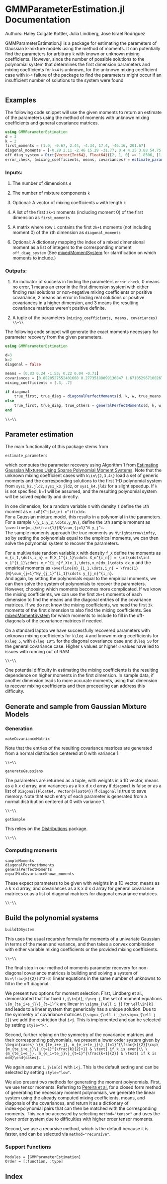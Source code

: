 # GMMParameterEstimation.jl Documentation

Authors: Haley Colgate Kottler, Julia Lindberg, Jose Israel Rodriguez

GMMParameterEstimation.jl is a package for estimating the parameters of Gaussian k-mixture models using the method of moments. It can potentially find the parameters for arbitrary `k` with known or unknown mixing coefficients.  However, since the number of possible solutions to the polynomial system that determines the first dimension parameters and mixing coefficients for ``k>4`` is unknown, for the unknown mixing coefficient case with ``k>4`` failure of the package to find the parameters might occur if an insufficient number of solutions to the system were found

```@contents
```

## Examples
The following code snippet will use the given moments to return an estimate of the parameters using the method of moments with unknown mixing coefficients and general covariance matrices.

```julia
using GMMParameterEstimation
d = 3
k = 2
first_moments = [1.0, -0.67, 2.44, -4.34, 17.4, -46.16, 201.67]
diagonal_moments = [-0.28 2.11 -2.46 15.29 -31.77; 0.4 4.25 3.88 54.75 59.10]
off_diag_system = Dict{Vector{Int64}, Float64}([2, 1, 0] => 1.8506, [1, 0, 1] => -0.329, [2, 0, 1] => 0.0291, [0, 2, 1] => 1.5869, [1, 1, 0] => -1.374, [0, 1, 1] => -0.333)
error_check, (mixing_coefficients, means, covariances) = estimate_parameters(d, k, first_moments, diagonal_moments, off_diag_system)
```

### Inputs:

1. The number of dimensions `d`

2. The number of mixture components `k`

3. Optional: A vector of mixing coefficients `w` with length `k`

4. A list of the first ``3k+1`` moments (including moment 0) of the first dimension as `first_moments`

5. A matrix where row `i` contains the first ``2k+1`` moments (not including moment 0) of the `i`th dimension as `diagonal_moments`

6. Optional: A dictionary mapping the index of a mixed dimensional moment as a list of integers to the corresponding moment `off_diag_system` (See [mixedMomentSystem](https://haleycolgatekottler.github.io/GMMParameterEstimation.jl/#GMMParameterEstimation.mixedMomentSystem) for clarrification on which moments to include.)


### Outputs:

1. An indicator of success in finding the parameters `error_check`, 0 means no error, 1 means an error in the first dimension system with either finding real solutions or non-negative mixing coefficients or positive covariance, 2 means an error in finding real solutions or positive covariances in a higher dimension, and 3 means the resulting covariance matrices weren't positive definite.

2. A tuple of the parameters `(mixing_coefficients, means, covariances)` 
``\\~\\``
 

The following code snippet will generate the exact moments necessary for parameter recovery from the given parameters.

```julia
using GMMParameterEstimation

d=3
k=2
diagonal = false

means = [0.83 0.24 -1.53; 0.22 0.04 -0.71]
covariances = [0.8828527552401668 0.27735188899130847 1.6710529671002674; 2.257873093006253 -1.644707016523332 -0.533030022431624;;; 0.27735188899130847 1.2623673813995742 3.5270452552353238; -1.644707016523332 2.577324062116896 -0.5049891831614162;;; 1.6710529671002674 3.5270452552353238 16.696895556824817; -0.533030022431624 -0.5049891831614162 1.7733508773418585]
mixing_coefficients = [.3, .7]

if diagonal
    true_first, true_diag = diagonalPerfectMoments(d, k, w, true_means, true_covariances)
else
    true_first, true_diag, true_others = generalPerfectMoments(d, k, w, true_means, true_covariances)
end
```

``\\~\\``
 
## Parameter estimation

The main functionality of this package stems from 
```@docs
estimate_parameters
```
which computes the parameter recovery using Algorithm 1 from [Estimating Gaussian Mixtures Using Sparse Polynomial Moment Systems](https://arxiv.org/abs/2106.15675).  Note that the unknown mixing coefficient cases with ``k\in\{2,3,4\}`` load a set of generic moments and the corresponding solutions to the first 1-D polynomial system from `sys1_k2.jld2`, `sys1_k3.jld2`, or `sys1_k4.jld2` for a slight speedup.  If `k` is not specified, k=1 will be assumed, and the resulting polynomial system will be solved explicitly and directly.   

In one dimension, for a random variable ``X`` with density ``f`` define the ``i``th moment as 
``m_i=E[X^i]=\int x^if(x)dx``.  
For a Gaussian mixture model, this results in a polynomial in the parameters.  For a sample ``\{y_1,y_2,\dots,y_N\}``, define the ``i``th sample moment as 
``\overline{m_i}=\frac{1}{N}\sum_{j=1}^N y_j^i``.  
The sample moments approach the true moments as ``N\rightarrow\infty``, so by setting the polynomials equal to the empirical moments, we can then solve the polynomial system to recover the parameters.

For a multivariate random variable ``X`` with density ``f_X`` define the moments as 
``m_{i_1,\dots,i_n} = E[X_1^{i_1}\cdots X_n^{i_n}] = \int\cdots\int x_1^{i_1}\cdots x_n^{i_n}f_X(x_1,\dots,x_n)dx_1\cdots dx_n`` 
and the empirical moments as 
``\overline{m}_{i_1,\dots,i_n} = \frac{1}{N}\sum_{j=1}^Ny_{j_1}^{i_1}\cdots y_{j_n}^{i_n}``.  
And again, by setting the polynomials equal to the empirical moments, we can then solve the system of polynomials to recover the parameters.  However, choosing which moments becomes more complicated.  If we know the mixing coefficients, we can use the first ``2k+1`` moments of each dimension to find the means and the diagonal entries of the covariance matrices.  If we do not know the mixing coefficients, we need the first ``3k`` moments of the first dimension to also find the mixing coefficients.  See [mixedMomentSystem](https://haleycolgatekottler.github.io/GMMParameterEstimation.jl/#GMMParameterEstimation.mixedMomentSystem) for which moments to include to fill in the off-diagonals of the covariance matrices if needed.

On a standard laptop we have successfully recovered parameters with unknown mixing coefficients for ``k\leq 4`` and known mixing coefficients for ``k\leq 5``, with ``d\leq 10^5`` for the diagonal covariance case and ``d\leq 50`` for the general covariance case.  Higher `k` values or higher `d` values have led to issues with running out of RAM.

 ``\\~\\``

One potential difficulty in estimating the mixing coefficients is the resulting dependence on higher moments in the first dimension.  In sample data, if another dimension leads to more accurate moments, using that dimension to recover mixing coefficients and then proceeding can address this difficulty.

## Generate and sample from Gaussian Mixture Models

### Generation

```@docs
makeCovarianceMatrix
```
Note that the entries of the resulting covariance matrices are generated from a normal distribution centered at 0 with variance 1.

 ``\\~\\``

```@docs
generateGaussians
```
The parameters are returned as a tuple, with weights in a 1D vector, means as a k x d array, and variances as a k x d x d array if `diagonal` is false or as a list of `Diagonal{Float64, Vector{Float64}}` if `diagonal` is true to save memory.  Note that each entry of each parameter is generated from a normal distribution centered at 0 with variance 1.

 ``\\~\\``

```@docs
getSample
```
This relies on the [Distributions](https://juliastats.org/Distributions.jl/stable/) package.

 ``\\~\\``
 
### Computing moments

```@docs
sampleMoments
diagonalPerfectMoments
generalPerfectMoments
equalMixCovarianceKnown_moments
```
These expect parameters to be given with weights in a 1D vector, means as a k x d array, and covariances as a k x d x d array for general covariance matrices or as a list of diagonal matrices for diagonal covariance matrices.

 ``\\~\\``

## Build the polynomial systems

```@docs
build1DSystem
```
This uses the usual recursive formula for moments of a univariate Gaussian in terms of the mean and variance, and then takes a convex combination with either variable mixing coefficients or the provided mixing coefficients.

 ``\\~\\``

The final step in our method of moments parameter recovery for non-diagonal covariance matrices is building and solving a system of ``N:=\frac{k}{2}(d^2-d)`` linear equations in the same number of unknowns to fill in the off diagonal.

We present two options for moment selection.  First, Lindberg et al., demonstrated that for fixed ``i,j\in[d]``, ``i\neq j``, the set of moment equations ``\{m_{te_i+e_j}\}_{t=1}^k`` are linear in ``\sigma_{\ell i j}`` for ``\ell\in[k]`` and leads to a linear system that generically has a unique solution.  Due to the symmetry of covariance matrices (``\sigma_{\ell i j}=\sigma_{\ell j i}``) we add the restriction that ``i<j``. This is implemented and can be selected by setting `style="k"`.

Second, further relying on the symmetry of the covariance matrices and their corresponding polynomials, we present a lower order system given by ``\begin{cases} \{m_{te_i+e_j}, m_{e_i+te_j}\}_{t=1}^{\frac{k}{2}}\cup\{m_{te_i+e_j}\}_{t=1}^{\frac{k}{2}+1} & \text{ if k is even}\\ \{m_{te_i+e_j}, m_{e_i+te_j}\}_{t=1}^{\frac{k+1}{2}} & \text{ if k is odd}\end{cases}.``

We again assume ``i,j\in[d]`` with ``i<j``. This is the default setting and can be selected by setting `style="low"`.
 
 We also present two methods for generating the moment polynomials. First, we use tensor moments.
Referring to [Pereira et al.](https://arxiv.org/abs/2202.06930) for a closed form method of generating the necessary moment polynomials, we generate the linear system using the already computed mixing coefficients, means, and diagonals of the covariances, and return it as a dictionary of index=>polynomial pairs that can then be matched with the corresponding moments. This can be accessed by selecting `method="tensor"` and uses the lower order system due to difficulties with higher order tensor moments.

Second, we use a recursive method, which is the default because it is faster, and can be selected via `method="recursive"`.

### Support Functions

```@autodocs
Modules = [GMMParameterEstimation]
Order = [:function, :type]
```

## Index

```@index
```
